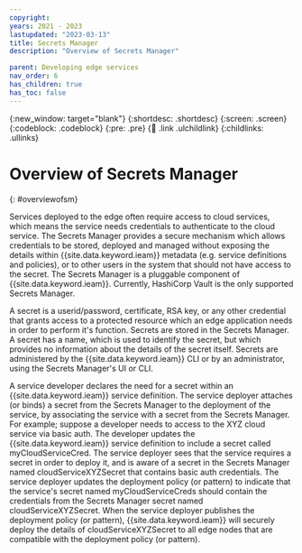 ```yaml
---
copyright:
years: 2021 - 2023
lastupdated: "2023-03-13"
title: Secrets Manager
description: "Overview of Secrets Manager"

parent: Developing edge services
nav_order: 6
has_children: true
has_toc: false
---
```


{:new_window: target="blank"}
{:shortdesc: .shortdesc}
{:screen: .screen}
{:codeblock: .codeblock}
{:pre: .pre}
{:child: .link .ulchildlink}
{:childlinks: .ullinks}

# Overview of Secrets Manager
{: #overviewofsm}

Services deployed to the edge often require access to cloud services, which means the service needs credentials to authenticate to the cloud service. The Secrets Manager provides a secure mechanism which allows credentials to be stored, deployed and managed without exposing the details within {{site.data.keyword.ieam}} metadata (e.g. service definitions and policies), or to other users in the system that should not have access to the secret. The Secrets Manager is a pluggable component of {{site.data.keyword.ieam}}. Currently, HashiCorp Vault is the only supported Secrets Manager.

A secret is a userid/password, certificate, RSA key, or any other credential that grants access to a protected resource which an edge application needs in order to perform it's function. Secrets are stored in the Secrets Manager. A secret has a name, which is used to identify the secret, but which provides no information about the details of the secret itself. Secrets are administered by the {{site.data.keyword.ieam}} CLI or by an administrator, using the Secrets Manager's UI or CLI.

A service developer declares the need for a secret within an {{site.data.keyword.ieam}} service definition. The service deployer attaches (or binds) a secret from the Secrets Manager to the deployment of the service, by associating the service with a secret from the Secrets Manager. For example; suppose a developer needs to access to the XYZ cloud service via basic auth. The developer updates the {{site.data.keyword.ieam}} service definition to include a secret called myCloudServiceCred. The service deployer sees that the service requires a secret in order to deploy it, and is aware of a secret in the Secrets Manager named cloudServiceXYZSecret that contains basic auth credentials. The service deployer updates the deployment policy (or pattern) to indicate that the service's secret named myCloudServiceCreds should contain the credentials from the Secrets Manager secret named cloudServiceXYZSecret. When the service deployer publishes the deployment policy (or pattern), {{site.data.keyword.ieam}} will securely deploy the details of cloudServiceXYZSecret to all edge nodes that are compatible with the deployment policy (or pattern).
